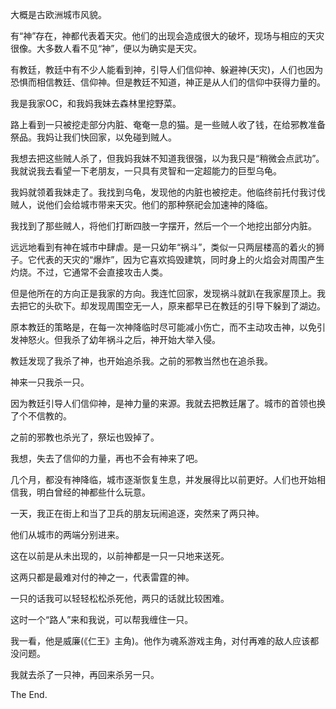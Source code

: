 大概是古欧洲城市风貌。

有“神”存在，神都代表着天灾。他们的出现会造成很大的破坏，现场与相应的天灾很像。大多数人看不见“神”，便以为确实是天灾。

有教廷，教廷中有不少人能看到神，引导人们信仰神、躲避神(天灾)，人们也因为恐惧而相信教廷、信仰神。但是教廷不知道，神正是从人们的信仰中获得力量的。

我是我家OC，和我妈我妹去森林里挖野菜。

路上看到一只被挖走部分内脏、奄奄一息的猫。是一些贼人收了钱，在给邪教准备祭品。我妈让我们快回家，以免碰到贼人。

我想去把这些贼人杀了，但我妈我妹不知道我很强，以为我只是“稍微会点武功”。我就说我去看望一下老朋友，一只具有灵智和一定超能力的巨型乌龟。

我妈就领着我妹走了。我找到乌龟，发现他的内脏也被挖走。他临终前托付我讨伐贼人，说他们会给城市带来天灾。他们的那种祭祀会加速神的降临。

我找到了那些贼人，将他们打断四肢一字摆开，然后一个一个地挖出部分内脏。

远远地看到有神在城市中肆虐。是一只幼年“祸斗”，类似一只两层楼高的着火的狮子。它代表的天灾的“爆炸”，因为它喜欢捣毁建筑，同时身上的火焰会对周围产生灼烧。不过，它通常不会直接攻击人类。

但是他所在的方向正是我家的方向。我连忙回家，发现祸斗就趴在我家屋顶上。我去把它的头砍下。却发现周围空无一人，原来都早已在教廷的引导下躲到了湖边。

原本教廷的策略是，在每一次神降临时尽可能减小伤亡，而不主动攻击神，以免引发神怒火。但我杀了幼年祸斗之后，神开始大举入侵。

教廷发现了我杀了神，也开始追杀我。之前的邪教当然也在追杀我。

神来一只我杀一只。

因为教廷引导人们信仰神，是神力量的来源。我就去把教廷屠了。城市的首领也换了个不信教的。

之前的邪教也杀光了，祭坛也毁掉了。

我想，失去了信仰的力量，再也不会有神来了吧。

几个月，都没有神降临，城市逐渐恢复生息，并发展得比以前更好。人们也开始相信我，明白曾经的神都些什么玩意。

一天，我正在街上和当了卫兵的朋友玩闹追逐，突然来了两只神。

他们从城市的两端分别进来。

这在以前是从未出现的，以前神都是一只一只地来送死。

这两只都是最难对付的神之一，代表雷霆的神。

一只的话我可以轻轻松松杀死他，两只的话就比较困难。

这时一个“路人”来和我说，可以帮我缠住一只。

我一看，他是威廉(《仁王》主角)。他作为魂系游戏主角，对付再难的敌人应该都没问题。

我就去杀了一只神，再回来杀另一只。

The End.
